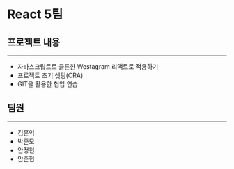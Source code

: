 <h1>React 5팀

## 프로젝트 내용
---
* 자바스크립트로 클론한 Westagram 리액트로 적용하기
* 프로젝트 초기 셋팅(CRA)
* GIT을 활용한 협업 연습

## 팀원
---
* 김훈익
* 박준모
* 안정현
* 안준현
